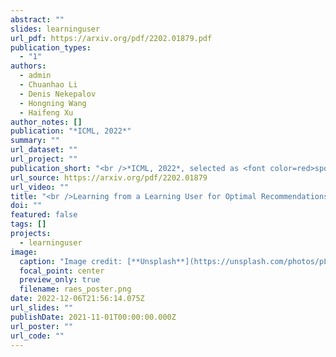```yaml
---
abstract: ""
slides: learninguser
url_pdf: https://arxiv.org/pdf/2202.01879.pdf
publication_types:
  - "1"
authors:
  - admin
  - Chuanhao Li
  - Denis Nekepalov
  - Hongning Wang
  - Haifeng Xu
author_notes: []
publication: "*ICML, 2022*"
summary: ""
url_dataset: ""
url_project: ""
publication_short: "<br />*ICML, 2022*, selected as <font color=red>spotlight presentation</font> at *ICML, 2023*, Workshop on Interactive Learning with Implicit Human Feedback"
url_source: https://arxiv.org/pdf/2202.01879
url_video: ""
title: "<br />Learning from a Learning User for Optimal Recommendations"
doi: ""
featured: false
tags: []
projects:
  - learninguser
image:
  caption: "Image credit: [**Unsplash**](https://unsplash.com/photos/pLCdAaMFLTE)"
  focal_point: center
  preview_only: true
  filename: raes_poster.png
date: 2022-12-06T21:56:14.075Z
url_slides: ""
publishDate: 2021-11-01T00:00:00.000Z
url_poster: ""
url_code: ""
---
```

